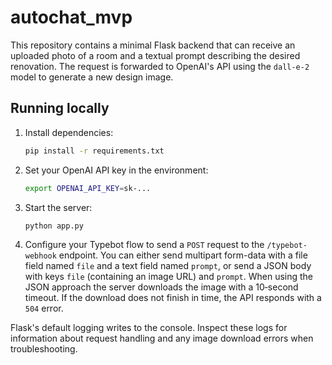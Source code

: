 # autochat_mvp

This repository contains a minimal Flask backend that can receive an
uploaded photo of a room and a textual prompt describing the desired
renovation.  The request is forwarded to OpenAI's API using the
`dall-e-2` model to generate a new design image.

## Running locally

1. Install dependencies:

   ```bash
   pip install -r requirements.txt
   ```

2. Set your OpenAI API key in the environment:

   ```bash
   export OPENAI_API_KEY=sk-...
   ```

3. Start the server:

   ```bash
   python app.py
   ```

4. Configure your Typebot flow to send a `POST` request to the
   `/typebot-webhook` endpoint. You can either send multipart form-data with
  a file field named `file` and a text field named `prompt`, or send a JSON
  body with keys `file` (containing an image URL) and `prompt`. When using
  the JSON approach the server downloads the image with a 10‑second
  timeout. If the download does not finish in time, the API responds with a
  `504` error.

Flask's default logging writes to the console. Inspect these logs for
information about request handling and any image download errors when
troubleshooting.
